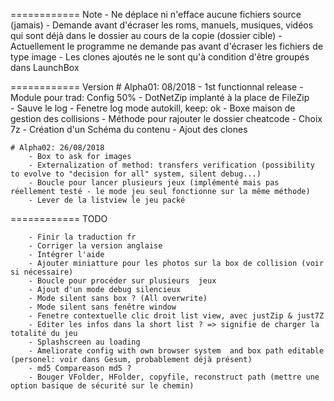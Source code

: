 
============ Note
	- Ne déplace ni n'efface aucune fichiers source (jamais)
	- Demande avant d'écraser les roms, manuels, musiques, vidéos qui sont déjà dans le dossier au cours de la copie (dossier cible)
	- Actuellement le programme ne demande pas avant d'écraser les fichiers de type image
	- Les clones ajoutés ne le sont qu'à condition d'être groupés dans LaunchBox
		
============ Version
	# Alpha01: 08/2018
		- 1st functionnal release
		- Module pour trad: Config 50%
		- DotNetZip implanté à la place de FileZip		
		- Sauve le log
		- Fenetre log mode autokill, keep: ok
		- Boxe maison de gestion des collisions
		- Méthode pour rajouter le dossier cheatcode
		- Choix 7z 
		- Création d'un Schéma du contenu
		- Ajout des clones

	# Alpha02: 26/08/2018
		- Box to ask for images 
		- Externalization of method: transfers verification (possibility to evolve to "decision for all" system, silent debug...)
		- Boucle pour lancer plusieurs jeux (implémenté mais pas réellement testé - le mode jeu seul fonctionne sur la même méthode)
		- Lever de la listview le jeu packé
		
============ TODO
				
		- Finir la traduction fr
		- Corriger la version anglaise
		- Intégrer l'aide
		- Ajouter miniatture pour les photos sur la box de collision (voir si nécessaire)
		- Boucle pour procéder sur plusieurs  jeux
		- Ajout d'un mode debug silencieux
		- Mode silent sans box ? (All overwrite)
		- Mode silent sans fenêtre window
		- Fenetre contextuelle clic droit list view, avec justZip & just7Z
		- Editer les infos dans la short list ? => signifie de charger la totalité du jeu
		- Splashscreen au loading
		- Ameliorate config with own browser system  and box path editable (personel: voir dans Gesum, probablement déjà présent)
		- md5 Compareason md5 ?
		- Bouger VFolder, HFolder, copyfile, reconstruct path (mettre une option basique de sécurité sur le chemin)
